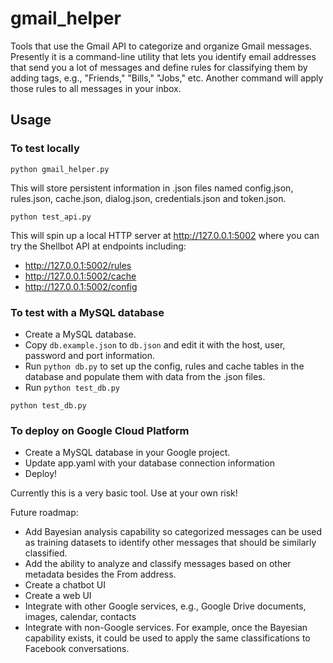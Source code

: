# gmail_helper
Tools that use the Gmail API to categorize and organize Gmail messages. Presently it is a command-line utility that lets you identify email addresses that send you a lot of messages and define rules for classifying them by adding tags, e.g., "Friends," "Bills," "Jobs," etc. Another command will apply those rules to all messages in your inbox.

## Usage

### To test locally

```
python gmail_helper.py

```

This will store persistent information in .json files named config.json, rules.json, cache.json, dialog.json, credentials.json and token.json.

```
python test_api.py
```

This will spin up a local HTTP server at http://127.0.0.1:5002 where you can try the Shellbot API at endpoints including:

* http://127.0.0.1:5002/rules
* http://127.0.0.1:5002/cache
* http://127.0.0.1:5002/config


### To test with a MySQL database

* Create a MySQL database.
* Copy ```db.example.json``` to ```db.json``` and edit it with the host, user, password and port information.
* Run ```python db.py``` to set up the config, rules and cache tables in the database and populate them with data from the .json files.
* Run ```python test_db.py```


```
python test_db.py

```

### To deploy on Google Cloud Platform

* Create a MySQL database in your Google project.
* Update app.yaml with your database connection information
* Deploy!

Currently this is a very basic tool. Use at your own risk!

Future roadmap:
* Add Bayesian analysis capability so categorized messages can be used as training datasets to identify other messages that should be similarly classified.
* Add the ability to analyze and classify messages based on other metadata besides the From address.
* Create a chatbot UI
* Create a web UI
* Integrate with other Google services, e.g., Google Drive documents, images, calendar, contacts
* Integrate with non-Google services. For example, once the Bayesian capability exists,  it could be used to apply the same classifications to Facebook conversations.
